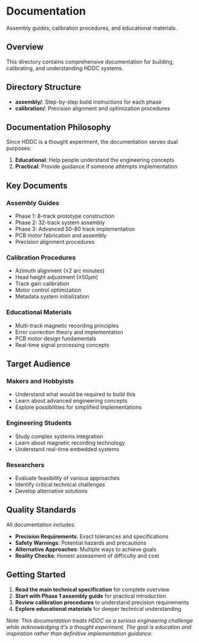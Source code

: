 # Documentation

Assembly guides, calibration procedures, and educational materials.

## Overview

This directory contains comprehensive documentation for building, calibrating, and understanding HDDC systems.

## Directory Structure

- **assembly/**: Step-by-step build instructions for each phase
- **calibration/**: Precision alignment and optimization procedures

## Documentation Philosophy

Since HDDC is a thought experiment, the documentation serves dual purposes:
1. **Educational**: Help people understand the engineering concepts
2. **Practical**: Provide guidance if someone attempts implementation

## Key Documents

### Assembly Guides
- Phase 1: 8-track prototype construction
- Phase 2: 32-track system assembly  
- Phase 3: Advanced 50-80 track implementation
- PCB motor fabrication and assembly
- Precision alignment procedures

### Calibration Procedures
- Azimuth alignment (±2 arc minutes)
- Head height adjustment (±50μm)
- Track gain calibration
- Motor control optimization
- Metadata system initialization

### Educational Materials
- Multi-track magnetic recording principles
- Error correction theory and implementation
- PCB motor design fundamentals
- Real-time signal processing concepts

## Target Audience

### Makers and Hobbyists
- Understand what would be required to build this
- Learn about advanced engineering concepts
- Explore possibilities for simplified implementations

### Engineering Students
- Study complex systems integration
- Learn about magnetic recording technology
- Understand real-time embedded systems

### Researchers
- Evaluate feasibility of various approaches
- Identify critical technical challenges
- Develop alternative solutions

## Quality Standards

All documentation includes:
- **Precision Requirements**: Exact tolerances and specifications
- **Safety Warnings**: Potential hazards and precautions
- **Alternative Approaches**: Multiple ways to achieve goals
- **Reality Checks**: Honest assessment of difficulty and cost

## Getting Started

1. **Read the main technical specification** for complete overview
2. **Start with Phase 1 assembly guide** for practical introduction
3. **Review calibration procedures** to understand precision requirements
4. **Explore educational materials** for deeper technical understanding

*Note: This documentation treats HDDC as a serious engineering challenge while acknowledging it's a thought experiment. The goal is education and inspiration rather than definitive implementation guidance.*